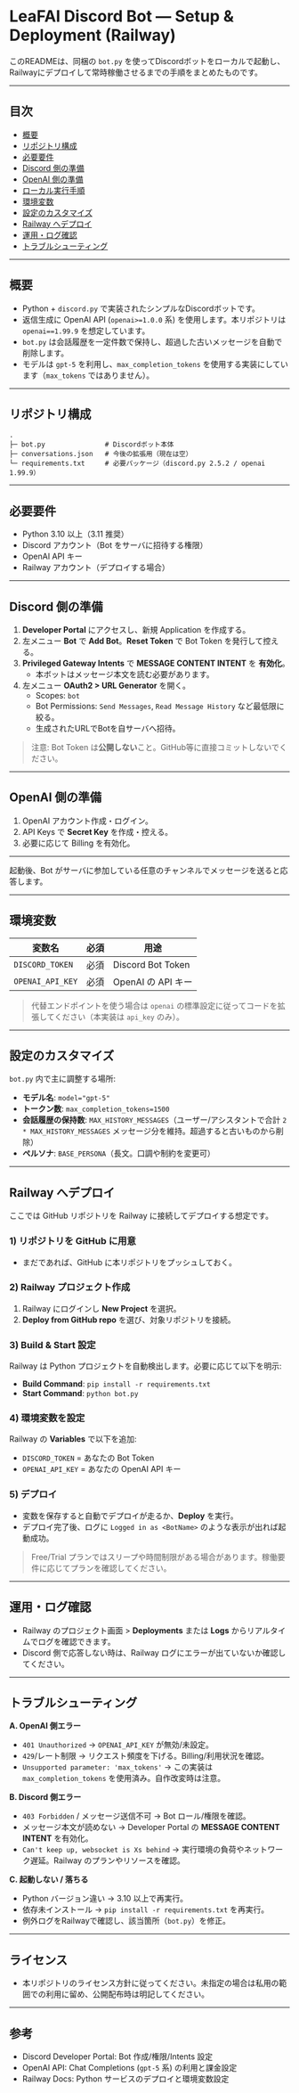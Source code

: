 # LeaFAI Discord Bot — Setup & Deployment (Railway)

このREADMEは、同梱の `bot.py` を使ってDiscordボットをローカルで起動し、Railwayにデプロイして常時稼働させるまでの手順をまとめたものです。

---

## 目次

- [概要](#概要)
- [リポジトリ構成](#リポジトリ構成)
- [必要要件](#必要要件)
- [Discord 側の準備](#discord-側の準備)
- [OpenAI 側の準備](#openai-側の準備)
- [ローカル実行手順](#ローカル実行手順)
- [環境変数](#環境変数)
- [設定のカスタマイズ](#設定のカスタマイズ)
- [Railway へデプロイ](#railway-へデプロイ)
- [運用・ログ確認](#運用ログ確認)
- [トラブルシューティング](#トラブルシューティング)

---

## 概要

- Python + `discord.py` で実装されたシンプルなDiscordボットです。
- 返信生成に OpenAI API (`openai>=1.0.0` 系) を使用します。本リポジトリは `openai==1.99.9` を想定しています。
- `bot.py` は会話履歴を一定件数で保持し、超過した古いメッセージを自動で削除します。
- モデルは `gpt-5` を利用し、`max_completion_tokens` を使用する実装にしています（`max_tokens` ではありません）。

---

## リポジトリ構成

```
.
├─ bot.py               # Discordボット本体
├─ conversations.json   # 今後の拡張用（現在は空）
└─ requirements.txt     # 必要パッケージ（discord.py 2.5.2 / openai 1.99.9）
```

---

## 必要要件

- Python 3.10 以上（3.11 推奨）
- Discord アカウント（Bot をサーバに招待する権限）
- OpenAI API キー
- Railway アカウント（デプロイする場合）

---

## Discord 側の準備

1. **Developer Portal** にアクセスし、新規 Application を作成する。
2. 左メニュー **Bot** で **Add Bot**。**Reset Token** で Bot Token を発行して控える。
3. **Privileged Gateway Intents** で **MESSAGE CONTENT INTENT** を **有効化**。
   - 本ボットはメッセージ本文を読む必要があります。
4. 左メニュー **OAuth2 > URL Generator** を開く。
   - Scopes: `bot`
   - Bot Permissions: `Send Messages`, `Read Message History` など最低限に絞る。
   - 生成されたURLでBotを自サーバへ招待。

> 注意: Bot Token は**公開しない**こと。GitHub等に直接コミットしないでください。

---

## OpenAI 側の準備

1. OpenAI アカウント作成・ログイン。
2. API Keys で **Secret Key** を作成・控える。
3. 必要に応じて Billing を有効化。

---

起動後、Bot がサーバに参加している任意のチャンネルでメッセージを送ると応答します。

---

## 環境変数

| 変数名              | 必須 | 用途                |
| ---------------- | -- | ----------------- |
| `DISCORD_TOKEN`  | 必須 | Discord Bot Token |
| `OPENAI_API_KEY` | 必須 | OpenAI の API キー   |

> 代替エンドポイントを使う場合は `openai` の標準設定に従ってコードを拡張してください（本実装は `api_key` のみ）。

---

## 設定のカスタマイズ

`bot.py` 内で主に調整する場所:

- **モデル名**: `model="gpt-5"`
- **トークン数**: `max_completion_tokens=1500`
- **会話履歴の保持数**: `MAX_HISTORY_MESSAGES`（ユーザー/アシスタントで合計 `2 * MAX_HISTORY_MESSAGES` メッセージ分を維持。超過すると古いものから削除）
- **ペルソナ**: `BASE_PERSONA`（長文。口調や制約を変更可）

---

## Railway へデプロイ

ここでは GitHub リポジトリを Railway に接続してデプロイする想定です。

### 1) リポジトリを GitHub に用意

- まだであれば、GitHub に本リポジトリをプッシュしておく。

### 2) Railway プロジェクト作成

1. Railway にログインし **New Project** を選択。
2. **Deploy from GitHub repo** を選び、対象リポジトリを接続。

### 3) Build & Start 設定

Railway は Python プロジェクトを自動検出します。必要に応じて以下を明示:

- **Build Command**: `pip install -r requirements.txt`
- **Start Command**: `python bot.py`

### 4) 環境変数を設定

Railway の **Variables** で以下を追加:

- `DISCORD_TOKEN` = あなたの Bot Token
- `OPENAI_API_KEY` = あなたの OpenAI API キー

### 5) デプロイ

- 変数を保存すると自動でデプロイが走るか、**Deploy** を実行。
- デプロイ完了後、ログに `Logged in as <BotName>` のような表示が出れば起動成功。

> Free/Trial プランではスリープや時間制限がある場合があります。稼働要件に応じてプランを確認してください。

---

## 運用・ログ確認

- Railway のプロジェクト画面 > **Deployments** または **Logs** からリアルタイムでログを確認できます。
- Discord 側で応答しない時は、Railway ログにエラーが出ていないか確認してください。

---

## トラブルシューティング

**A. OpenAI 側エラー**

- `401 Unauthorized` → `OPENAI_API_KEY` が無効/未設定。
- `429`/レート制限 → リクエスト頻度を下げる。Billing/利用状況を確認。
- `Unsupported parameter: 'max_tokens'` → この実装は `max_completion_tokens` を使用済み。自作改変時は注意。

**B. Discord 側エラー**

- `403 Forbidden` / メッセージ送信不可 → Bot ロール/権限を確認。
- メッセージ本文が読めない → Developer Portal の **MESSAGE CONTENT INTENT** を有効化。
- `Can't keep up, websocket is Xs behind` → 実行環境の負荷やネットワーク遅延。Railway のプランやリソースを確認。

**C. 起動しない / 落ちる**

- Python バージョン違い → 3.10 以上で再実行。
- 依存未インストール → `pip install -r requirements.txt` を再実行。
- 例外ログをRailwayで確認し、該当箇所（`bot.py`）を修正。

---

## ライセンス

- 本リポジトリのライセンス方針に従ってください。未指定の場合は私用の範囲での利用に留め、公開配布時は明記してください。

---

## 参考

- Discord Developer Portal: Bot 作成/権限/Intents 設定
- OpenAI API: Chat Completions (`gpt-5` 系) の利用と課金設定
- Railway Docs: Python サービスのデプロイと環境変数設定
